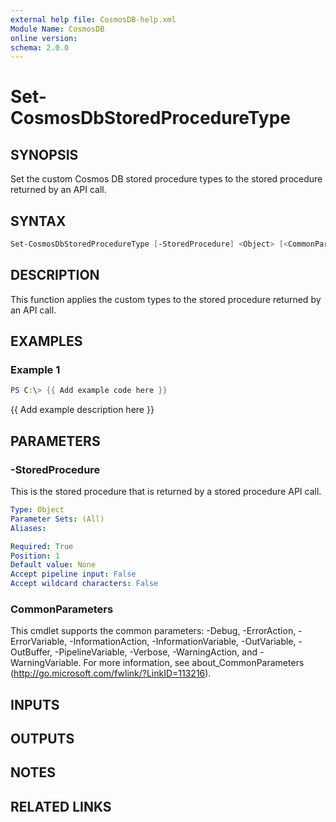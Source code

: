 ```yaml
---
external help file: CosmosDB-help.xml
Module Name: CosmosDB
online version:
schema: 2.0.0
---
```


# Set-CosmosDbStoredProcedureType

## SYNOPSIS

Set the custom Cosmos DB stored procedure types to the
stored procedure returned by an API call.

## SYNTAX

```powershell
Set-CosmosDbStoredProcedureType [-StoredProcedure] <Object> [<CommonParameters>]
```

## DESCRIPTION

This function applies the custom types to the stored
procedure returned by an API call.

## EXAMPLES

### Example 1

```powershell
PS C:\> {{ Add example code here }}
```

{{ Add example description here }}

## PARAMETERS

### -StoredProcedure

This is the stored procedure that is returned by a stored procedure API call.

```yaml
Type: Object
Parameter Sets: (All)
Aliases:

Required: True
Position: 1
Default value: None
Accept pipeline input: False
Accept wildcard characters: False
```

### CommonParameters

This cmdlet supports the common parameters: -Debug, -ErrorAction, -ErrorVariable, -InformationAction, -InformationVariable, -OutVariable, -OutBuffer, -PipelineVariable, -Verbose, -WarningAction, and -WarningVariable.
For more information, see about_CommonParameters (http://go.microsoft.com/fwlink/?LinkID=113216).

## INPUTS

## OUTPUTS

## NOTES

## RELATED LINKS
